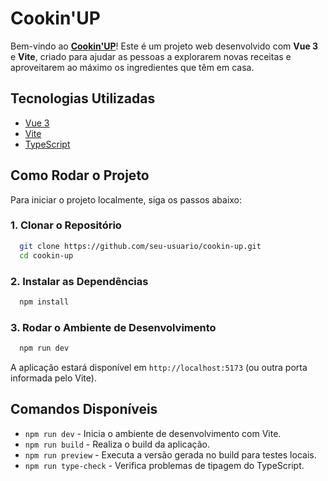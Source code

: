 # Cookin'UP

Bem-vindo ao [**Cookin'UP**](cookin-fpzu0u5x1-samilisbritos-projects.vercel.app)! Este é um projeto web desenvolvido com **Vue 3** e **Vite**, criado para ajudar as pessoas a explorarem novas receitas e aproveitarem ao máximo os ingredientes que têm em casa.

## Tecnologias Utilizadas
- [Vue 3](https://vuejs.org/)
- [Vite](https://vitejs.dev/)
- [TypeScript](https://www.typescriptlang.org/)

## Como Rodar o Projeto

Para iniciar o projeto localmente, siga os passos abaixo:

### 1. Clonar o Repositório
```sh
  git clone https://github.com/seu-usuario/cookin-up.git
  cd cookin-up
```

### 2. Instalar as Dependências
```sh
  npm install
```

### 3. Rodar o Ambiente de Desenvolvimento
```sh
  npm run dev
```

A aplicação estará disponível em `http://localhost:5173` (ou outra porta informada pelo Vite).

## Comandos Disponíveis

- `npm run dev` - Inicia o ambiente de desenvolvimento com Vite.
- `npm run build` - Realiza o build da aplicação.
- `npm run preview` - Executa a versão gerada no build para testes locais.
- `npm run type-check` - Verifica problemas de tipagem do TypeScript.

